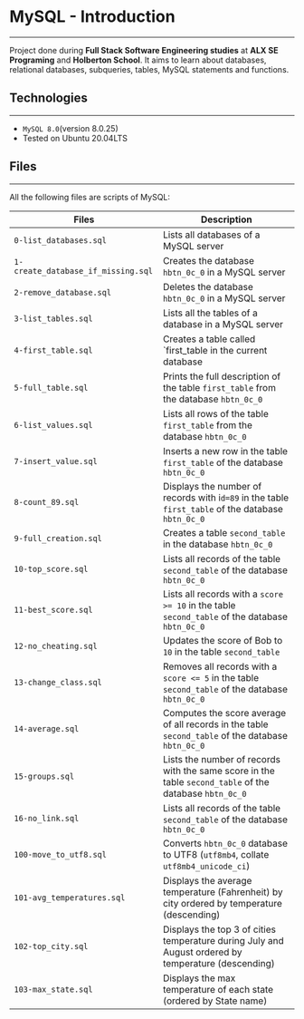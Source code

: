 # MySQL - Introduction
---
Project done during **Full Stack Software Engineering studies** at **ALX SE Programing** and **Holberton School**. It aims to learn about databases, relational databases, subqueries, tables, MySQL statements and functions.

## Technologies
---
  * `MySQL 8.0`(version 8.0.25)
  * Tested on Ubuntu 20.04LTS
  
  ## Files
  ---
  All the following files are scripts of MySQL:
 
 |**Files**                      |**Description**
 |---------------------------------|--------------------
 |`0-list_databases.sql` | Lists all databases of a MySQL server
 |`1-create_database_if_missing.sql` | Creates the database `hbtn_0c_0` in a MySQL server
 |`2-remove_database.sql` | Deletes the database `hbtn_0c_0` in a MySQL server
 |`3-list_tables.sql` | Lists all the tables of a database in a MySQL server
 |`4-first_table.sql` | Creates a table called `first_table in the current database
 |`5-full_table.sql` | Prints the full description of the table `first_table` from the database `hbtn_0c_0`
 |`6-list_values.sql` | Lists all rows of the table `first_table` from the database `hbtn_0c_0`
 |`7-insert_value.sql` | Inserts a new row in the table `first_table` of the database `hbtn_0c_0`
 |`8-count_89.sql` | Displays the number of records with i`d=89` in the table `first_table` of the database `hbtn_0c_0`
 |`9-full_creation.sql` | Creates a table `second_table` in the database `hbtn_0c_0`
 |`10-top_score.sql` | Lists all records of the table `second_table` of the database `hbtn_0c_0`
 |`11-best_score.sql` | Lists all records with a `score >= 10` in the table `second_table` of the database `hbtn_0c_0`
 |`12-no_cheating.sql` | Updates the score of Bob to `10` in the table `second_table`
 |`13-change_class.sql` | Removes all records with a `score <= 5` in the table `second_table` of the database `hbtn_0c_0`
 |`14-average.sql` | Computes the score average of all records in the table `second_table` of the database `hbtn_0c_0`
 |`15-groups.sql` | Lists the number of records with the same score in the table `second_table` of the database `hbtn_0c_0`
 |`16-no_link.sql` | Lists all records of the table `second_table` of the database `hbtn_0c_0`
 |`100-move_to_utf8.sql` | Converts `hbtn_0c_0` database to UTF8 (`utf8mb4`, collate `utf8mb4_unicode_ci`)
 |`101-avg_temperatures.sql` | Displays the average temperature (Fahrenheit) by city ordered by temperature (descending)
 |`102-top_city.sql` | Displays the top 3 of cities temperature during July and August ordered by temperature (descending)
 |`103-max_state.sql` | Displays the max temperature of each state (ordered by State name)
